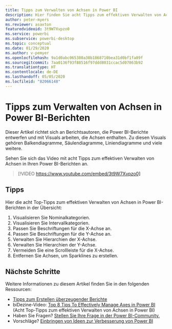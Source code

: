 ```yaml
---
title: Tipps zum Verwalten von Achsen in Power BI
description: Hier finden Sie acht Tipps zum effektiven Verwalten von Achsen in Power BI-Berichtsvisuals in Power BI Desktop oder dem Power BI-Dienst.
author: peter-myers
ms.reviewer: asaxton
featuredvideoid: 3t9W7Xvpzo0
ms.service: powerbi
ms.subservice: powerbi-desktop
ms.topic: conceptual
ms.date: 01/29/2020
ms.author: v-pemyer
ms.openlocfilehash: 9a1d0abc065380a30b1868710bea31d0bf1fa89f
ms.sourcegitcommit: 7aa0136f93f88516f97ddd8031ccac5d07863b92
ms.translationtype: HT
ms.contentlocale: de-DE
ms.lasthandoff: 05/05/2020
ms.locfileid: "82066148"
---
```

# <a name="tips-to-manage-axes-in-power-bi-reports"></a>Tipps zum Verwalten von Achsen in Power BI-Berichten

Dieser Artikel richtet sich an Berichtsautoren, die Power BI-Berichte entwerfen und mit Visuals arbeiten, die Achsen enthalten. Zu diesen Visuals gehören Balkendiagramme, Säulendiagramme, Liniendiagramme und viele weitere.

Sehen Sie sich das Video mit acht Tipps zum effektiven Verwalten von Achsen in Ihren Power BI-Berichten an.

> [!VIDEO https://www.youtube.com/embed/3t9W7Xvpzo0]

## <a name="tips"></a>Tipps

Hier die acht Top-Tipps zum effektiven Verwalten von Achsen in Power BI-Berichten in der Übersicht:

1. Visualisieren Sie Nominalkategorien.
1. Visualisieren Sie Intervallkategorien.
1. Passen Sie Beschriftungen für die X-Achse an.
1. Passen Sie Beschriftungen für die Y-Achse an.
1. Verwalten Sie Hierarchien der X-Achse.
1. Verwalten Sie Hierarchien der Y-Achse.
1. Vermeiden Sie eine Scrollleiste für die X-Achse.
1. Entfernen Sie Achsen, um Sparklines zu erstellen.

## <a name="next-steps"></a>Nächste Schritte

Weitere Informationen zu diesem Artikel finden Sie in den folgenden Ressourcen:

- [Tipps zum Erstellen überzeugender Berichte](../desktop-tips-and-tricks-for-creating-reports.md)
- biDezine-Video: [Top 8 Tips To Effectively Manage Axes in Power BI](https://www.youtube.com/watch?v=3t9W7Xvpzo0) (Acht Top-Tipps zum effektiven Verwalten von Achsen in Power BI)
- Haben Sie Fragen? [Stellen Sie Ihre Frage in der Power BI-Community.](https://community.powerbi.com/)
- Vorschläge? [Einbringen von Ideen zur Verbesserung von Power BI](https://ideas.powerbi.com)
